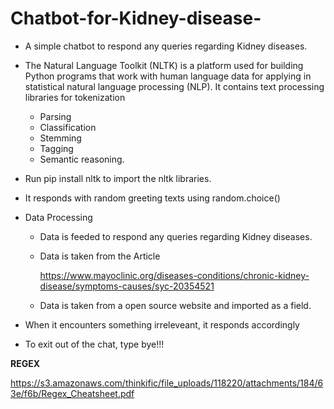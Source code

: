 # Chatbot-for-Kidney-disease-
- A simple chatbot to respond any queries regarding Kidney diseases. 

- The Natural Language Toolkit (NLTK) is a platform used for building Python programs that work with human language data for applying in statistical natural language processing (NLP). It contains text processing libraries for tokenization
  -    Parsing
  -    Classification
  -    Stemming
  -    Tagging 
  -    Semantic reasoning.

- Run pip install nltk to import the nltk libraries.

- It responds with random greeting texts using random.choice()

- Data Processing

    - Data is feeded to respond any queries regarding Kidney diseases.

    - Data is taken from the Article 

        https://www.mayoclinic.org/diseases-conditions/chronic-kidney-disease/symptoms-causes/syc-20354521

    - Data is taken from a open source website and imported as a field. 

- When it encounters something irreleveant, it responds accordingly 

- To exit out of the chat, type bye!!!

<b> REGEX </b>

https://s3.amazonaws.com/thinkific/file_uploads/118220/attachments/184/63e/f6b/Regex_Cheatsheet.pdf
